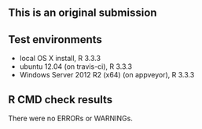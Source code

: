 This is an original submission
---------------------------------

## Test environments
* local OS X install, R 3.3.3
* ubuntu 12.04 (on travis-ci), R 3.3.3
* Windows Server 2012 R2 (x64) (on appveyor), R 3.3.3

## R CMD check results
There were no ERRORs or WARNINGs.


